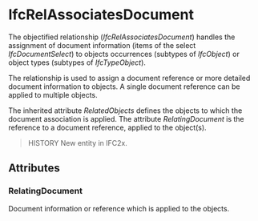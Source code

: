 # IfcRelAssociatesDocument

The objectified relationship (_IfcRelAssociatesDocument_) handles the assignment of document information (items of the select _IfcDocumentSelect_) to objects occurrences (subtypes of _IfcObject_) or object types (subtypes of _IfcTypeObject_).

The relationship is used to assign a document reference or more detailed document information to objects. A single document reference can be applied to multiple objects.

The inherited attribute _RelatedObjects_ defines the objects to which the document association is applied. The attribute _RelatingDocument_ is the reference to a document reference, applied to the object(s).

> HISTORY New entity in IFC2x.

## Attributes

### RelatingDocument
Document information or reference which is applied to the objects.
